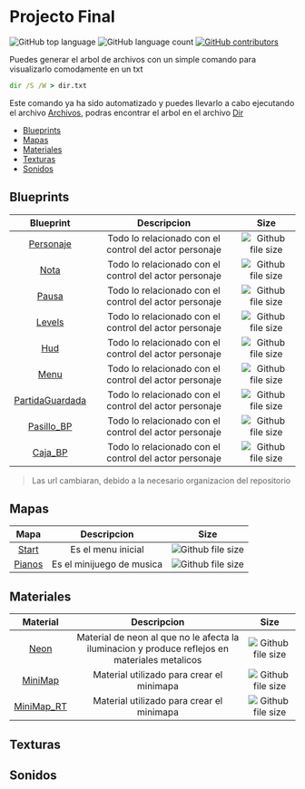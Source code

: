 # Projecto Final

![GitHub top language](https://img.shields.io/github/languages/top/RGVylar/DuckGameContent.svg)
![GitHub language count](https://img.shields.io/github/languages/count/RGVylar/DuckGameContent.svg)
[![GitHub contributors](https://img.shields.io/github/contributors/RGVylar/DuckGameContent.svg)](https://github.com/RGVylar/DuckGameContent/graphs/contributors)

Puedes generar el arbol de archivos con un simple comando para visualizarlo comodamente en un txt
```cmd
dir /S /W > dir.txt
```
Este comando ya ha sido automatizado y puedes llevarlo a cabo ejecutando el archivo [Archivos][archivos], podras encontrar el arbol en el archivo [Dir][dir]


* [Blueprints](#blueprints)
* [Mapas](#mapas)
* [Materiales](#materiales)
* [Texturas](#texturas)
* [Sonidos](#sonidos)

<a name="blueprints"></a>
## Blueprints
| Blueprint              |     Descripcion   |     Size       |
|   :---:                |     :---:         |     :---:      |
| [Personaje][personaje] | Todo lo relacionado con el control del actor personaje | ![Github file size](https://img.shields.io/github/size/RGVylar/DuckGameContent/2DSideScrollerBP/Blueprints/2DSideScrollerCharacter.uasset.svg) |
| [Nota][nota] | Todo lo relacionado con el control del actor personaje | ![Github file size](https://img.shields.io/github/size/RGVylar/DuckGameContent/2DSideScrollerBP/Blueprints/Tile.uasset.svg) |
| [Pausa][pausa] | Todo lo relacionado con el control del actor personaje | ![Github file size](https://img.shields.io/github/size/RGVylar/DuckGameContent/2DSideScrollerBP/Blueprints/Pausa.uasset.svg) |
| [Levels][levels] | Todo lo relacionado con el control del actor personaje | ![Github file size](https://img.shields.io/github/size/RGVylar/DuckGameContent/2DSideScrollerBP/Blueprints/Levels.uasset.svg) |
| [Hud][hud] | Todo lo relacionado con el control del actor personaje | ![Github file size](https://img.shields.io/github/size/RGVylar/DuckGameContent/2DSideScrollerBP/Blueprints/Hud.uasset.svg) |
| [Menu][menu] | Todo lo relacionado con el control del actor personaje | ![Github file size](https://img.shields.io/github/size/RGVylar/DuckGameContent/2DSideScrollerBP/Blueprints/Menu.uasset.svg) |
| [PartidaGuardada][partidaguardada] | Todo lo relacionado con el control del actor personaje | ![Github file size](https://img.shields.io/github/size/RGVylar/DuckGameContent/2DSideScrollerBP/Blueprints/PartidaGuardada.uasset.svg) |
| [Pasillo_BP][pasillo] | Todo lo relacionado con el control del actor personaje | ![Github file size](https://img.shields.io/github/size/RGVylar/DuckGameContent/2DSideScrollerBP/Blueprints/Pasillo_BP.uasset.svg) |
| [Caja_BP][caja] | Todo lo relacionado con el control del actor personaje | ![Github file size](https://img.shields.io/github/size/RGVylar/DuckGameContent/2DSideScrollerBP/Blueprints/Caja_BP.uasset.svg) |

>Las url cambiaran, debido a la necesario organizacion del repositorio

<a name="mapas"></a>
## Mapas
| Mapa              |     Descripcion   |     Size       |
|   :---:                |     :---:         |     :---:      |
| [Start][start] | Es el menu inicial | ![Github file size](https://img.shields.io/github/size/RGVylar/DuckGameContent/2DSideScrollerBP/Maps/Start.umap.svg) |
| [Pianos][piano] | Es el minijuego de musica | ![Github file size](https://img.shields.io/github/size/RGVylar/DuckGameContent/2DSideScrollerBP/Maps/Pianos.umap.svg) |

<a name="materiales"></a>
## Materiales
| Material     |     Descripcion   |     Size        |
|   :---:      |     :---:         |     :---:       |  
| [Neon][neon] | Material de neon al que no le afecta la iluminacion y produce reflejos en materiales metalicos | ![Github file size](https://img.shields.io/github/size/RGVylar/DuckGameContent/2DSideScrollerBP/Neon.uasset.svg) |
| [MiniMap][minimapa]    | Material utilizado para crear el minimapa  | ![Github file size](https://img.shields.io/github/size/RGVylar/DuckGameContent/2DSideScroller/Materials/MiniMap.uasset.svg) |
| [MiniMap_RT][minimapart] | Material utilizado para crear el minimapa | ![Github file size](https://img.shields.io/github/size/RGVylar/DuckGameContent/2DSideScroller/Materials/MiniMap_RT.uasset.svg)|

<a name="texturas"></a>
## Texturas

<a name="sonidos"></a>
## Sonidos

[archivos]:https://github.com/RGVylar/DuckGameContent/blob/master/archivos.bat
[dir]:https://github.com/RGVylar/DuckGameContent/blob/master/dir.txt

[personaje]:https://github.com/RGVylar/DuckGameContent/blob/master/2DSideScrollerBP/Blueprints/2DSideScrollerCharacter.uasset
[nota]:https://github.com/RGVylar/DuckGameContent/blob/master/2DSideScrollerBP/Blueprints/Tile.uasset
[pausa]:https://github.com/RGVylar/DuckGameContent/blob/master/2DSideScrollerBP/Blueprints/Pausa.uasset
[levels]:https://github.com/RGVylar/DuckGameContent/blob/master/2DSideScrollerBP/Blueprints/Levels.uasset
[hud]:https://github.com/RGVylar/DuckGameContent/blob/master/2DSideScrollerBP/Blueprints/Hud.uasset
[menu]:https://github.com/RGVylar/DuckGameContent/blob/master/2DSideScrollerBP/Blueprints/Menu.uasset
[partidaguardada]:https://github.com/RGVylar/DuckGameContent/blob/master/2DSideScrollerBP/Blueprints/PartidaGuardada.uasset
[pasillo]:https://github.com/RGVylar/DuckGameContent/blob/master/2DSideScrollerBP/Blueprints/Pasillo_BP.uasset
[caja]:https://github.com/RGVylar/DuckGameContent/blob/master/2DSideScrollerBP/Blueprints/Caja_BP.uasset

[start]:https://github.com/RGVylar/DuckGameContent/blob/master/2DSideScrollerBP/Maps/Start.umap
[piano]:https://github.com/RGVylar/DuckGameContent/blob/master/2DSideScrollerBP/Maps/Pianos.umap

[neon]:https://github.com/RGVylar/DuckGameContent/blob/master/2DSideScrollerBP/Neon.uasset
[minimapa]:https://github.com/RGVylar/DuckGameContent/blob/master/2DSideScroller/Materials/MiniMap.uasset
[minimapart]:https://github.com/RGVylar/DuckGameContent/blob/master/2DSideScroller/Materials/MiniMap_RT.uasset

